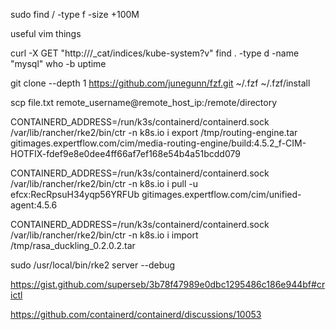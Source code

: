sudo find / -type f  -size +100M


useful vim things

curl -X GET "http://<elasticsearch-url>/_cat/indices/kube-system?v"
find . -type d -name "mysql"
who -b
uptime

git clone --depth 1 https://github.com/junegunn/fzf.git ~/.fzf
~/.fzf/install


scp file.txt remote_username@remote_host_ip:/remote/directory



CONTAINERD_ADDRESS=/run/k3s/containerd/containerd.sock /var/lib/rancher/rke2/bin/ctr -n k8s.io i export /tmp/routing-engine.tar gitimages.expertflow.com/cim/media-routing-engine/build:4.5.2_f-CIM-HOTFIX-fdef9e8e0dee4ff66af7ef168e54b4a51bcdd079

 CONTAINERD_ADDRESS=/run/k3s/containerd/containerd.sock /var/lib/rancher/rke2/bin/ctr  -n k8s.io i pull -u efcx:RecRpsuH34yqp56YRFUb  gitimages.expertflow.com/cim/unified-agent:4.5.6


 CONTAINERD_ADDRESS=/run/k3s/containerd/containerd.sock /var/lib/rancher/rke2/bin/ctr -n k8s.io i import /tmp/rasa_duckling_0.2.0.2.tar



sudo /usr/local/bin/rke2 server --debug


https://gist.github.com/superseb/3b78f47989e0dbc1295486c186e944bf#crictl

https://github.com/containerd/containerd/discussions/10053